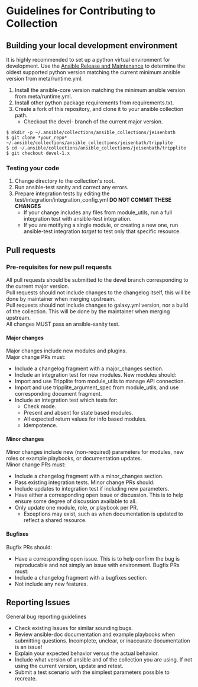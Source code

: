 # Guidelines for Contributing to Collection

## Building your local development environment

It is highly recommended to set up a python virtual environment for development.
Use the [Ansible Release and Maintenance](https://docs.ansible.com/ansible/latest/reference_appendices/release_and_maintenance.html) to determine the oldest supported python version matching the current minimum ansible version from meta/runtime.yml.  
1. Install the ansible-core version matching the minimum ansible version from meta/runtime.yml.  
2. Install other python package requirements from requirements.txt.  
3. Create a fork of this repository, and clone it to your ansible collection path.
   - Checkout the devel- branch of the current major version.

```
$ mkdir -p ~/.ansible/collections/ansible_collections/jeisenbath
$ git clone *your_repo* ~/.ansible/collections/ansible_collections/jeisenbath/tripplite
$ cd ~/.ansible/collections/ansible_collections/jeisenbath/tripplite
$ git checkout devel-1.x
```

### Testing your code

1. Change directory to the collection's root.  
2. Run ansible-test sanity and correct any errors.  
3. Prepare integration tests by editing the test/integration/integration_config.yml **DO NOT COMMIT THESE CHANGES**  
    - If your change includes any files from module_utils, run a full integration test with ansible-test integration.  
    - If you are motifying a single module, or creating a new one, run ansible-test integration *target* to test only that specific resource.  

## Pull requests

### Pre-requisites for new pull requests

All pull requests should be submitted to the devel branch corresponding to the current major version.  
Pull requests should not include changes to the changelog itself, this will be done by maintainer when merging upstream.  
Pull requests should not include changes to galaxy.yml version, nor a build of the collection. This will be done by the maintainer when merging upstream.  
All changes MUST pass an ansible-sanity test.  

#### Major changes

Major changes include new modules and plugins.  
Major change PRs must:
- Include a changelog fragment with a major_changes section.
- Include an integration test for new modules.
New modules should:
- Import and use Tripplite from module_utils to manage API connection.
- Import and use tripplite_argument_spec from module_utils, and use corresponding document fragment.
- Include an integration test which tests for:
  - Check mode.
  - Present and absent for state based modules.
  - All expected return values for info based modules.
  - Idempotence.

#### Minor changes

Minor changes include new (non-required) parameters for modules, new roles or example playbooks, or documentation updates.  
Minor change PRs must:
- Include a changelog fragment with a minor_changes section.
- Pass existing integration tests.
Minor change PRs should:
- Include updates to integration test if including new parameters.
- Have either a corresponding open issue or discussion. This is to help ensure some degree of discussion available to all.
- Only update one module, role, or playbook per PR.
  - Exceptions may exist, such as when documentation is updated to reflect a shared resource.

#### Bugfixes

Bugfix PRs should:
- Have a corresponding open issue. This is to help confirm the bug is reproducable and not simply an issue with environment.
Bugfix PRs must:
- Include a changelog fragment with a bugfixes section.
- Not include any new features.

## Reporting Issues

General bug reporting guidelines
- Check existing Issues for similar sounding bugs.
- Review ansible-doc documentation and example playbooks when submitting questions. Incomplete, unclear, or inaccurate documentation is an issue!
- Explain your expected behavior versus the actual behavior.
- Include what version of ansible and of the collection you are using. If not using the current version, update and retest.
- Submit a test scenario with the simplest parameters possible to recreate.
